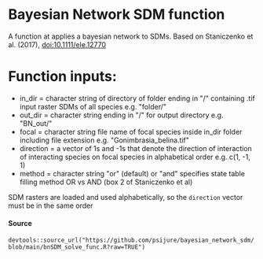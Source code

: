 # Bayesian Network SDM function
A function at applies a bayesian network to SDMs. Based on Staniczenko et al. (2017), [doi:10.1111/ele.12770](https://doi.org/10.1111/ele.12770)
# Function inputs:
* in_dir    = character string of directory of folder ending in "/" containing .tif input raster SDMs of all species e.g. "folder/"
* out_dir   = character string ending in "/" for output directory e.g. "BN_out/"
* focal     = character string file name of focal species inside in_dir folder including file extension e.g. "Gonimbrasia_belina.tif"
* direction = a vector of 1s and -1s that denote the direction of interaction of interacting species on focal species in alphabetical order e.g. c(1, -1, 1)
* method    = character string "or" (default) or "and" specifies state table filling method OR vs AND (box 2 of Staniczenko et al)

SDM rasters are loaded and used alphabetically, so the `direction` vector must be in the same order

#### Source
`devtools::source_url("https://github.com/psijure/bayesian_network_sdm/blob/main/bnSDM_solve_func.R?raw=TRUE")`
